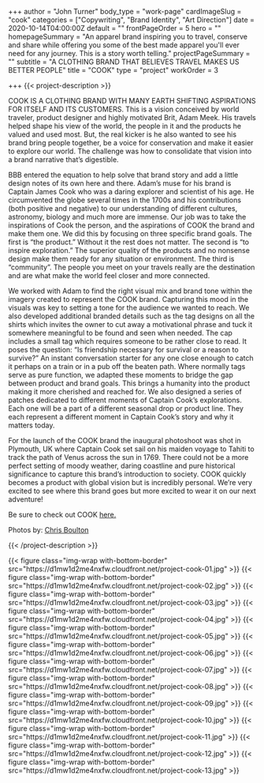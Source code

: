 +++
author = "John Turner"
body_type = "work-page"
cardImageSlug = "cook"
categories = ["Copywriting", "Brand Identity", "Art Direction"]
date = 2020-10-14T04:00:00Z
default = ""
frontPageOrder = 5
hero = ""
homepageSummary = "An apparel brand inspiring you to travel, conserve and share while offering you some of the best made apparel you'll ever need for any journey. This is a story worth telling."
projectPageSummary = ""
subtitle = "A CLOTHING BRAND THAT BELIEVES TRAVEL MAKES US BETTER PEOPLE"
title = "COOK"
type = "project"
workOrder = 3

+++
{{< project-description >}}
<p>COOK IS A CLOTHING BRAND WITH MANY EARTH SHIFTING ASPIRATIONS FOR ITSELF AND ITS CUSTOMERS. This is a vision conceived by world traveler, product designer and highly motivated Brit, Adam Meek. His travels helped shape his view of the world, the people in it and the products he valued and used most. But, the real kicker is he also wanted to see his brand bring people together, be a voice for conservation and make it easier to explore our world. The challenge was how to consolidate that vision into a brand narrative that’s digestible.<p></p>BBB entered the equation to help solve that brand story and add a little design notes of its own here and there. Adam’s muse for his brand is Captain James Cook who was a daring explorer and scientist of his age. He circumvented the globe several times in the 1700s and his contributions (both positive and negative) to our understanding of different cultures, astronomy, biology and much more are immense. Our job was to take the inspirations of Cook the person, and the aspirations of COOK the brand and make them one. We did this by focusing on three specific brand goals. The first is “the product.” Without it the rest does not matter. The second is “to inspire exploration.” The superior quality of the products and no nonsense design make them ready for any situation or environment. The third is “community”. The people you meet on your travels really are the destination and are what make the world feel closer and more connected.<p></p>We worked with Adam to find the right visual mix and brand tone within the imagery created to represent the COOK brand. Capturing this mood in the visuals was key to setting a tone for the audience we wanted to reach. We also developed additional branded details such as the tag designs on all the shirts which invites the owner to cut away a motivational phrase and tuck it somewhere meaningful to be found and seen when needed. The cap includes a small tag which requires someone to be rather close to read. It poses the question: “Is friendship necessary for survival or a reason to survive?” An instant conversation starter for any one close enough to catch it perhaps on a train or in a pub off the beaten path. Where normally tags serve as pure function, we adapted these moments to bridge the gap between product and brand goals. This brings a humanity into the product making it more cherished and reached for. We also designed a series of patches dedicated to different moments of Captain Cook’s explorations. Each one will be a part of a different seasonal drop or product line. They each represent a different moment in Captain Cook’s story and why it matters today.<p></p>For the launch of the COOK brand the inaugural photoshoot was shot in Plymouth, UK where Captain Cook set sail on his maiden voyage to Tahiti to track the path of Venus across the sun in 1769. There could not be a more perfect setting of moody weather, daring coastline and pure historical significance to capture this brand’s introduction to society. COOK quickly becomes a product with global vision but is incredibly personal. We’re very excited to see where this brand goes but more excited to wear it on our next adventure!<p></p>Be sure to check out COOK <a href="https://www.followcook.com" target=”_blank”>here.</a></p><p></p>Photos by: <a href="https://www.chrisboulton.co.uk/latest" target=”_blank”>Chris Boulton</a></p>

{{< /project-description >}}

<div class="project-item">
{{< figure class="img-wrap with-bottom-border" src="https://d1mw1d2me4nxfw.cloudfront.net/project-cook-01.jpg" >}}
{{< figure class="img-wrap with-bottom-border" src="https://d1mw1d2me4nxfw.cloudfront.net/project-cook-02.jpg" >}}
{{< figure class="img-wrap with-bottom-border" src="https://d1mw1d2me4nxfw.cloudfront.net/project-cook-03.jpg" >}}
{{< figure class="img-wrap with-bottom-border" src="https://d1mw1d2me4nxfw.cloudfront.net/project-cook-04.jpg" >}}
{{< figure class="img-wrap with-bottom-border" src="https://d1mw1d2me4nxfw.cloudfront.net/project-cook-05.jpg" >}}
{{< figure class="img-wrap with-bottom-border" src="https://d1mw1d2me4nxfw.cloudfront.net/project-cook-06.jpg" >}}
{{< figure class="img-wrap with-bottom-border" src="https://d1mw1d2me4nxfw.cloudfront.net/project-cook-07.jpg" >}}
{{< figure class="img-wrap with-bottom-border" src="https://d1mw1d2me4nxfw.cloudfront.net/project-cook-08.jpg" >}}
{{< figure class="img-wrap with-bottom-border" src="https://d1mw1d2me4nxfw.cloudfront.net/project-cook-09.jpg" >}}
{{< figure class="img-wrap with-bottom-border" src="https://d1mw1d2me4nxfw.cloudfront.net/project-cook-10.jpg" >}}
{{< figure class="img-wrap with-bottom-border" src="https://d1mw1d2me4nxfw.cloudfront.net/project-cook-11.jpg" >}}
{{< figure class="img-wrap with-bottom-border" src="https://d1mw1d2me4nxfw.cloudfront.net/project-cook-12.jpg" >}}
{{< figure class="img-wrap with-bottom-border" src="https://d1mw1d2me4nxfw.cloudfront.net/project-cook-13.jpg" >}}

</div>